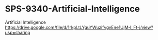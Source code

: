 # SPS-9340-Artificial-Intelligence
Artificial Intelligence
https://drive.google.com/file/d/1rkpLtLYguYWuzifvgvEne1UjM-l_Ft-j/view?usp=sharing
